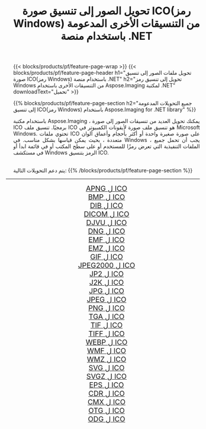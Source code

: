 ﻿---
title: تحويل الصور إلى تنسيق صورة ICO(رمز Windows) من التنسيقات الأخرى المدعومة باستخدام منصة .NET 
weight: 3920
url: /ar/net/conversion/to/ico/ 
lang: ar
langdirlevel: 2
locales: zh-hans,ja,it,ru,de,es,fr,nl,id,lt,pl,pt,vi,tr,ko,zh-hant,ar,hi,th,sv,cs,uk,he
description: باستخدام Aspose.Imaging لمكتبة .NET يسهل التحويل إلى ICO(رمز Windows) من تنسيقات الصور الأخرى المدعومة
---

{{< blocks/products/pf/feature-page-wrap >}}
{{< blocks/products/pf/feature-page-header h1="تحويل ملفات الصور إلى تنسيق صورة ICO(رمز Windows) باستخدام منصة .NET" h2="تحويل إلى تنسيق رمز Windows من التنسيقات الأخرى باستخدام Aspose.Imaging لمكتبة .NET" downloadText="تحميل" >}}


{{% blocks/products/pf/feature-page-section  h2="جميع التحويلات المدعومة إلى تنسيق ICO(رمز Windows) باستخدام Aspose.Imaging for .NET library" %}}
<p align=justify>باستخدام مكتبة Aspose.Imaging ، يمكنك تحويل العديد من تنسيقات الصور إلى صورة ICO برمجيًا. تنسيق ملف ICO هو تنسيق ملف صورة لأيقونات الكمبيوتر في Microsoft Windows. تحتوي ملفات ICO على صورة صغيرة واحدة أو أكثر بأحجام وأعماق ألوان متعددة ، بحيث يمكن قياسها بشكل مناسب. في Windows ، يجب أن تحمل جميع الملفات التنفيذية التي تعرض رمزًا للمستخدم أو على سطح المكتب أو في قائمة ابدأ أو في مستكشف Windows الرمز بتنسيق ICO.</p>
<br/>
يتم دعم التحويلات التالية:
{{% /blocks/products/pf/feature-page-section %}}
<div class="container-fluid productfamilypage bg-gray">
    <div class="convertypes bg-gray agp-content section">
        <div class="container">
		<hr style="margin-left:-20px;"/>
		<div class="row other-converters" style="gap: 10px;font-size: 19px;text-align:center;">
		    <div class='col-md-2 other-converter remove-lp remove-rp'><a href="/imaging/ar/net/conversion/apng-to-ico/" style="padding:15px;">APNG ل ICO</a></div>
<div class='col-md-2 other-converter remove-lp remove-rp'><a href="/imaging/ar/net/conversion/bmp-to-ico/" style="padding:15px;">BMP ل ICO</a></div>
<div class='col-md-2 other-converter remove-lp remove-rp'><a href="/imaging/ar/net/conversion/dib-to-ico/" style="padding:15px;">DIB ل ICO</a></div>
<div class='col-md-2 other-converter remove-lp remove-rp'><a href="/imaging/ar/net/conversion/dicom-to-ico/" style="padding:15px;">DICOM ل ICO</a></div>
<div class='col-md-2 other-converter remove-lp remove-rp'><a href="/imaging/ar/net/conversion/djvu-to-ico/" style="padding:15px;">DJVU ل ICO</a></div>
<div class='col-md-2 other-converter remove-lp remove-rp'><a href="/imaging/ar/net/conversion/dng-to-ico/" style="padding:15px;">DNG ل ICO</a></div>
<div class='col-md-2 other-converter remove-lp remove-rp'><a href="/imaging/ar/net/conversion/emf-to-ico/" style="padding:15px;">EMF ل ICO</a></div>
<div class='col-md-2 other-converter remove-lp remove-rp'><a href="/imaging/ar/net/conversion/emz-to-ico/" style="padding:15px;">EMZ ل ICO</a></div>
<div class='col-md-2 other-converter remove-lp remove-rp'><a href="/imaging/ar/net/conversion/gif-to-ico/" style="padding:15px;">GIF ل ICO</a></div>
<div class='col-md-2 other-converter remove-lp remove-rp'><a href="/imaging/ar/net/conversion/jpeg2000-to-ico/" style="padding:15px;">JPEG2000 ل ICO</a></div>
<div class='col-md-2 other-converter remove-lp remove-rp'><a href="/imaging/ar/net/conversion/jp2-to-ico/" style="padding:15px;">JP2 ل ICO</a></div>
<div class='col-md-2 other-converter remove-lp remove-rp'><a href="/imaging/ar/net/conversion/j2k-to-ico/" style="padding:15px;">J2K ل ICO</a></div>
<div class='col-md-2 other-converter remove-lp remove-rp'><a href="/imaging/ar/net/conversion/jpg-to-ico/" style="padding:15px;">JPG ل ICO</a></div>
<div class='col-md-2 other-converter remove-lp remove-rp'><a href="/imaging/ar/net/conversion/jpeg-to-ico/" style="padding:15px;">JPEG ل ICO</a></div>
<div class='col-md-2 other-converter remove-lp remove-rp'><a href="/imaging/ar/net/conversion/png-to-ico/" style="padding:15px;">PNG ل ICO</a></div>
<div class='col-md-2 other-converter remove-lp remove-rp'><a href="/imaging/ar/net/conversion/tga-to-ico/" style="padding:15px;">TGA ل ICO</a></div>
<div class='col-md-2 other-converter remove-lp remove-rp'><a href="/imaging/ar/net/conversion/tif-to-ico/" style="padding:15px;">TIF ل ICO</a></div>
<div class='col-md-2 other-converter remove-lp remove-rp'><a href="/imaging/ar/net/conversion/tiff-to-ico/" style="padding:15px;">TIFF ل ICO</a></div>
<div class='col-md-2 other-converter remove-lp remove-rp'><a href="/imaging/ar/net/conversion/webp-to-ico/" style="padding:15px;">WEBP ل ICO</a></div>
<div class='col-md-2 other-converter remove-lp remove-rp'><a href="/imaging/ar/net/conversion/wmf-to-ico/" style="padding:15px;">WMF ل ICO</a></div>
<div class='col-md-2 other-converter remove-lp remove-rp'><a href="/imaging/ar/net/conversion/wmz-to-ico/" style="padding:15px;">WMZ ل ICO</a></div>
<div class='col-md-2 other-converter remove-lp remove-rp'><a href="/imaging/ar/net/conversion/svg-to-ico/" style="padding:15px;">SVG ل ICO</a></div>
<div class='col-md-2 other-converter remove-lp remove-rp'><a href="/imaging/ar/net/conversion/svgz-to-ico/" style="padding:15px;">SVGZ ل ICO</a></div>
<div class='col-md-2 other-converter remove-lp remove-rp'><a href="/imaging/ar/net/conversion/eps-to-ico/" style="padding:15px;">EPS ل ICO</a></div>
<div class='col-md-2 other-converter remove-lp remove-rp'><a href="/imaging/ar/net/conversion/cdr-to-ico/" style="padding:15px;">CDR ل ICO</a></div>
<div class='col-md-2 other-converter remove-lp remove-rp'><a href="/imaging/ar/net/conversion/cmx-to-ico/" style="padding:15px;">CMX ل ICO</a></div>
<div class='col-md-2 other-converter remove-lp remove-rp'><a href="/imaging/ar/net/conversion/otg-to-ico/" style="padding:15px;">OTG ل ICO</a></div>
<div class='col-md-2 other-converter remove-lp remove-rp'><a href="/imaging/ar/net/conversion/odg-to-ico/" style="padding:15px;">ODG ل ICO</a></div>
                </div>
        </div>
    </div>
</div>
<br/>

